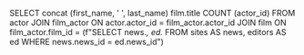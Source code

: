 


SELECT concat (first_name, ' ', last_name) film.title COUNT (actor_id) FROM actor JOIN film_actor ON actor.actor_id = film_actor.actor_id JOIN film ON film_actor.film_id =
(f"SELECT news.*, ed.* FROM sites AS news, editors AS ed WHERE news.news_id = ed.news_id")

